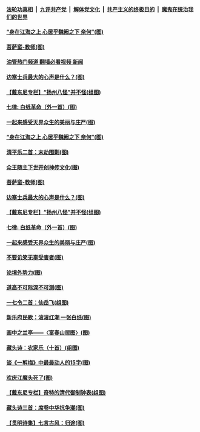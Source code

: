 ####  [法轮功真相](../../../../basic/blob/master/README.md?t=12051502) &nbsp;|&nbsp; [九评共产党](../../../../9ping.md/blob/master/README.md?t=12051502) &nbsp;|&nbsp; [解体党文化](../../../../jtdwh.md/blob/master/README.md?t=12051502)  &nbsp;|&nbsp; [共产主义的终极目的](../../../../gczydzjmd.md/blob/master/README.md?t=12051502) &nbsp;|&nbsp; [魔鬼在统治我们的世界](../../../../mgztzwmdsj.md/blob/master/README.md?t=12051502) 

#### [“身在江海之上 心居乎魏阙之下 奈何”(图)](../pages/p7/1013450.md?t=12051502) 

#### [菩萨蛮-教师(图)](../pages/p7/1023297.md?t=12051502) 

#### [油管热门频道 翻墙必看视频 新闻](http://129.146.143.75:81/youtube.html?12051502)

#### [边塞士兵最大的心声是什么？(图)](../pages/p7/1022565.md?t=12051502) 

#### [【戴东尼专栏】“扬州八怪”并不怪(组图)](../pages/p7/1012797.md?t=12051502) 

#### [七律: 白纸革命（外一首）(图)](../pages/p7/1023095.md?t=12051502) 

#### [一起来感受天界众生的美丽与庄严(图)](../pages/p7/1019197.md?t=12051502) 

#### [“身在江海之上 心居乎魏阙之下 奈何”(图)](../pages/p7/1013450.md?t=12051502) 

#### [清平乐二首：末劫围剿(图)](../pages/p7/1022999.md?t=12051502) 

#### [众王随主下世开创神传文化(图)](../pages/p7/1020115.md?t=12051502) 

#### [菩萨蛮-教师(图)](../pages/p7/1023297.md?t=12051502) 

#### [边塞士兵最大的心声是什么？(图)](../pages/p7/1022565.md?t=12051502) 

#### [【戴东尼专栏】“扬州八怪”并不怪(组图)](../pages/p7/1012797.md?t=12051502) 

#### [七律: 白纸革命（外一首）(图)](../pages/p7/1023095.md?t=12051502) 

#### [一起来感受天界众生的美丽与庄严(图)](../pages/p7/1019197.md?t=12051502) 

#### [不要讥笑无辜受害者(图)](../pages/p7/1023179.md?t=12051502) 

#### [论境外势力(图)](../pages/p7/1023000.md?t=12051502) 

#### [道高不可际深不可测(图)](../pages/p7/1022981.md?t=12051502) 

#### [一七令二首：仙岳飞(组图)](../pages/p7/1022715.md?t=12051502) 

#### [新乐府民歌：滚滚红潮 一张白纸(图)](../pages/p7/1023052.md?t=12051502) 

#### [画中之兰亭——〈富春山居图〉(图)](../pages/p7/1022721.md?t=12051502) 

#### [藏头诗：农家乐（十首）(组图)](../pages/p7/1022811.md?t=12051502) 

#### [谈《一剪梅》中最最动人的15字(图)](../pages/p7/1022341.md?t=12051502) 

#### [欢庆江魔头死了(图)](../pages/p7/1023002.md?t=12051502) 

#### [【戴东尼专栏】奇特的清代御制钟表(组图)](../pages/p7/1012028.md?t=12051502) 

#### [藏头诗三首：席卷中华抗争潮(图)](../pages/p7/1022920.md?t=12051502) 

#### [【贯明诗集】七言古风：归途(图)](../pages/p7/1022974.md?t=12051502) 

<img src='http://gfw-breaker.win/goodnews/indexes/p7.md' width='0px' height='0px'/>
